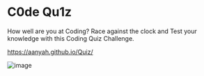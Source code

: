 #  C0de Qu1z
How well are you at Coding? Race against the clock and Test your knowledge with this Coding Quiz Challenge. 

https://aanyah.github.io/Quiz/

![image](https://www.awesomescreenshot.com/image/17129587?key=db7933a27ea7141d4d0b79ca758a7fce)
